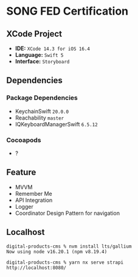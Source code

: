 # SONG FED Certification

## XCode Project

- **IDE:** `XCode 14.3 for iOS 16.4`
- **Language:** `Swift 5`
- **Interface:** `Storyboard`

## Dependencies

### Package Dependencies

- KeychainSwift `20.0.0`
- Reachability `master`
- IQKeyboardManagerSwift `6.5.12`

### Cocoapods

- ?

## Feature

- MVVM
- Remember Me
- API Integration
- Logger
- Coordinator Design Pattern for navigation

## Localhost

	digital-products-cms % nvm install lts/gallium
	Now using node v16.20.1 (npm v8.19.4)
	
	digital-products-cms % yarn nx serve strapi
	http://localhost:8080/